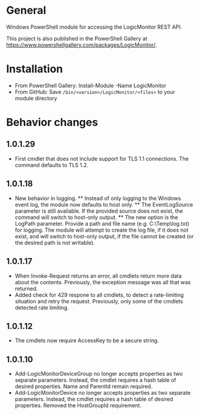 # General
Windows PowerShell module for accessing the LogicMonitor REST API.

This project is also published in the PowerShell Gallery at https://www.powershellgallery.com/packages/LogicMonitor/.

# Installation
* From PowerShell Gallery: Install-Module -Name LogicMonitor
* From GitHub: Save `/bin/<version>/LogicMonitor/<files>` to your module directory

# Behavior changes
## 1.0.1.29
* First cmdlet that does not include support for TLS 1.1 connections. The command defaults to TLS 1.2.
## 1.0.1.18
* New behavior in logging.
** Instead of only logging to the Windows event log, the module now defaults to host only.
** The EventLogSource parameter is still available. If the provided source does not exist, the command will switch to host-only output.
** The new option is the LogPath parameter. Provide a path and file name (e.g. C:\Temp\log.txt) for logging. The module will attempt to create the log file, if it does not exist, and will switch to host-only output, if the file cannot be created (or the desired path is not writable).
## 1.0.1.17
* When Invoke-Request returns an error, all cmdlets return more data about the contents. Previously, the exception message was all that was returned.
* Added check for 429 respone to all cmdlets, to detect a rate-limiting situation and retry the request. Previously, only some of the cmdlets detected rate limiting.
## 1.0.1.12
* The cmdlets now require AccessKey to be a secure string.
## 1.0.1.10
* Add-LogicMonitorDeviceGroup no longer accepts properties as two separate parameters. Instead, the cmdlet requires a hash table of desired properties. Name and ParentId remain required.
* Add-LogicMonitorDevice no longer accepts properties as two separate parameters. Instead, the cmdlet requires a hash table of desired properties. Removed the HostGroupId requirement.